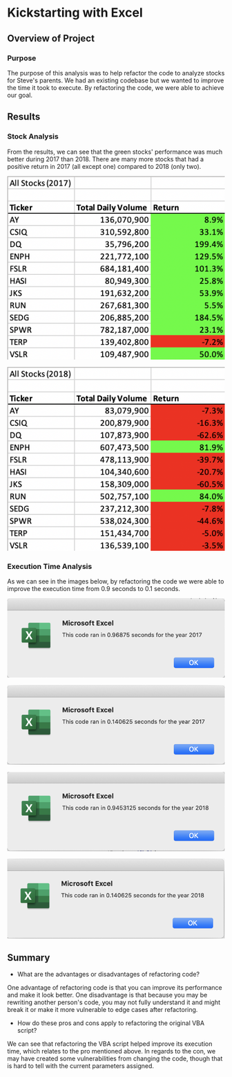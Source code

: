 # Kickstarting with Excel

## Overview of Project

### Purpose

The purpose of this analysis was to help refactor the code to analyze stocks for Steve's parents. We had an existing codebase but we wanted to improve the time it took to execute. By refactoring the code, we were able to achieve our goal.

## Results

### Stock Analysis

From the results, we can see that the green stocks' performance was much better during 2017 than 2018. There are many more stocks that had a positive return in 2017 (all except one) compared to 2018 (only two).

![Old Code (2017)](images/2017_stocks.png)

![Old Code (2017)](images/2018_stocks.png)

### Execution Time Analysis

As we can see in the images below, by refactoring the code we were able to improve the execution time from 0.9 seconds to 0.1 seconds.

![Old Code (2017)](images/old_code_2017.png)

![New Code (2017)](resources/VBA_Challenge_2017.png)

![Old Code (2018)](images/old_code_2018.png)

![New Code (2018)](resources/VBA_Challenge_2018.png)

## Summary

- What are the advantages or disadvantages of refactoring code?

One advantage of refactoring code is that you can improve its performance and make it look better. One disadvantage is that because you may be rewriting another person's code, you may not fully understand it and might break it or make it more vulnerable to edge cases after refactoring.

- How do these pros and cons apply to refactoring the original VBA script?

We can see that refactoring the VBA script helped improve its execution time, which relates to the pro mentioned above. In regards to the con, we may have created some vulnerabilities from changing the code, though that is hard to tell with the current parameters assigned.

